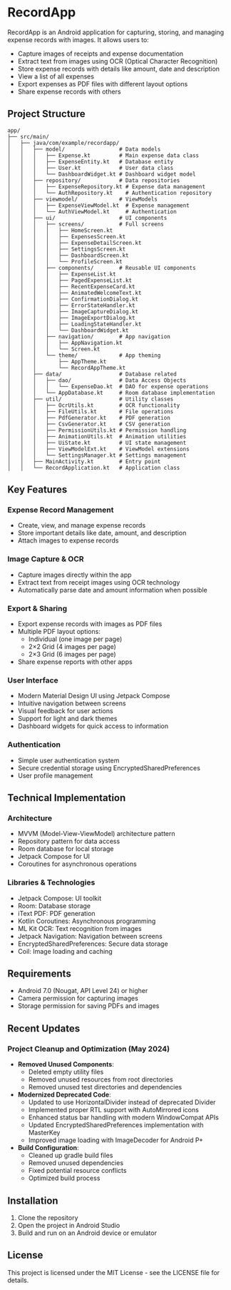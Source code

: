 # RecordApp

RecordApp is an Android application for capturing, storing, and managing expense records with images. It allows users to:

- Capture images of receipts and expense documentation
- Extract text from images using OCR (Optical Character Recognition)
- Store expense records with details like amount, date and description
- View a list of all expenses
- Export expenses as PDF files with different layout options
- Share expense records with others

## Project Structure

```
app/
├── src/main/
│   ├── java/com/example/recordapp/
│   │   ├── model/                 # Data models
│   │   │   ├── Expense.kt         # Main expense data class
│   │   │   ├── ExpenseEntity.kt   # Database entity
│   │   │   ├── User.kt            # User data class
│   │   │   └── DashboardWidget.kt # Dashboard widget model
│   │   ├── repository/            # Data repositories
│   │   │   ├── ExpenseRepository.kt # Expense data management
│   │   │   └── AuthRepository.kt    # Authentication repository
│   │   ├── viewmodel/             # ViewModels
│   │   │   ├── ExpenseViewModel.kt  # Expense management
│   │   │   └── AuthViewModel.kt     # Authentication
│   │   ├── ui/                    # UI components
│   │   │   ├── screens/           # Full screens
│   │   │   │   ├── HomeScreen.kt
│   │   │   │   ├── ExpensesScreen.kt
│   │   │   │   ├── ExpenseDetailScreen.kt
│   │   │   │   ├── SettingsScreen.kt
│   │   │   │   ├── DashboardScreen.kt
│   │   │   │   └── ProfileScreen.kt
│   │   │   ├── components/        # Reusable UI components
│   │   │   │   ├── ExpenseList.kt
│   │   │   │   ├── PagedExpenseList.kt
│   │   │   │   ├── RecentExpenseCard.kt
│   │   │   │   ├── AnimatedWelcomeText.kt
│   │   │   │   ├── ConfirmationDialog.kt
│   │   │   │   ├── ErrorStateHandler.kt
│   │   │   │   ├── ImageCaptureDialog.kt
│   │   │   │   ├── ImageExportDialog.kt
│   │   │   │   ├── LoadingStateHandler.kt
│   │   │   │   └── DashboardWidget.kt
│   │   │   ├── navigation/        # App navigation
│   │   │   │   ├── AppNavigation.kt
│   │   │   │   └── Screen.kt
│   │   │   └── theme/             # App theming
│   │   │       ├── AppTheme.kt
│   │   │       └── RecordAppTheme.kt
│   │   ├── data/                  # Database related
│   │   │   ├── dao/               # Data Access Objects
│   │   │   │   └── ExpenseDao.kt  # DAO for expense operations
│   │   │   └── AppDatabase.kt     # Room database implementation
│   │   ├── util/                  # Utility classes
│   │   │   ├── OcrUtils.kt        # OCR functionality
│   │   │   ├── FileUtils.kt       # File operations
│   │   │   ├── PdfGenerator.kt    # PDF generation
│   │   │   ├── CsvGenerator.kt    # CSV generation
│   │   │   ├── PermissionUtils.kt # Permission handling
│   │   │   ├── AnimationUtils.kt  # Animation utilities
│   │   │   ├── UiState.kt         # UI state management
│   │   │   ├── ViewModelExt.kt    # ViewModel extensions
│   │   │   └── SettingsManager.kt # Settings management
│   │   ├── MainActivity.kt        # Entry point
│   │   └── RecordApplication.kt   # Application class
```

## Key Features

### Expense Record Management
- Create, view, and manage expense records
- Store important details like date, amount, and description
- Attach images to expense records

### Image Capture & OCR
- Capture images directly within the app
- Extract text from receipt images using OCR technology
- Automatically parse date and amount information when possible

### Export & Sharing
- Export expense records with images as PDF files
- Multiple PDF layout options:
  - Individual (one image per page)
  - 2×2 Grid (4 images per page)
  - 2×3 Grid (6 images per page)
- Share expense reports with other apps

### User Interface
- Modern Material Design UI using Jetpack Compose
- Intuitive navigation between screens
- Visual feedback for user actions
- Support for light and dark themes
- Dashboard widgets for quick access to information

### Authentication
- Simple user authentication system
- Secure credential storage using EncryptedSharedPreferences
- User profile management

## Technical Implementation

### Architecture
- MVVM (Model-View-ViewModel) architecture pattern
- Repository pattern for data access
- Room database for local storage
- Jetpack Compose for UI
- Coroutines for asynchronous operations

### Libraries & Technologies
- Jetpack Compose: UI toolkit
- Room: Database storage
- iText PDF: PDF generation
- Kotlin Coroutines: Asynchronous programming
- ML Kit OCR: Text recognition from images
- Jetpack Navigation: Navigation between screens
- EncryptedSharedPreferences: Secure data storage
- Coil: Image loading and caching

## Requirements

- Android 7.0 (Nougat, API Level 24) or higher
- Camera permission for capturing images
- Storage permission for saving PDFs and images 

## Recent Updates

### Project Cleanup and Optimization (May 2024)
- **Removed Unused Components**: 
  - Deleted empty utility files
  - Removed unused resources from root directories
  - Removed unused test directories and dependencies
- **Modernized Deprecated Code**:
  - Updated to use HorizontalDivider instead of deprecated Divider
  - Implemented proper RTL support with AutoMirrored icons
  - Enhanced status bar handling with modern WindowCompat APIs
  - Updated EncryptedSharedPreferences implementation with MasterKey
  - Improved image loading with ImageDecoder for Android P+
- **Build Configuration**:
  - Cleaned up gradle build files
  - Removed unused dependencies
  - Fixed potential resource conflicts
  - Optimized build process

## Installation

1. Clone the repository
2. Open the project in Android Studio
3. Build and run on an Android device or emulator

## License

This project is licensed under the MIT License - see the LICENSE file for details. 